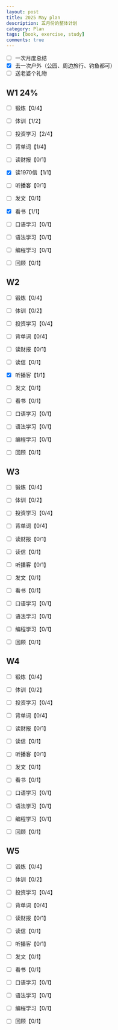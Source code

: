 ```yaml
---
layout: post
title: 2025 May plan
description: 五月份的整体计划
category: Plan
tags: [book, exercise, study]
comments: true
---
```


- [ ] 一次月度总结
- [x] 去一次户外（公园、周边旅行、钓鱼都可）
- [ ] 送老婆个礼物

## W1 24%

- [ ] 锻炼【0/4】

- [ ] 体训【1/2】

- [ ] 投资学习【2/4】

- [ ] 背单词【1/4】

- [ ] 读财报【0/1】

- [x] 读1970信【1/1】

- [ ] 听播客【0/1】

- [ ] 发文【0/1】

- [x] 看书【1/1】

- [ ] 口语学习【0/1】

- [ ] 语法学习【0/1】

- [ ] 编程学习【0/1】

- [ ] 回顾【0/1】

## W2

- [ ] 锻炼【0/4】

- [ ] 体训【0/2】

- [ ] 投资学习【0/4】

- [ ] 背单词【0/4】

- [ ] 读财报【0/1】

- [ ] 读信【0/1】

- [x] 听播客【1/1】

- [ ] 发文【0/1】

- [ ] 看书【0/1】

- [ ] 口语学习【0/1】

- [ ] 语法学习【0/1】

- [ ] 编程学习【0/1】

- [ ] 回顾【0/1】

## W3

- [ ] 锻炼【0/4】

- [ ] 体训【0/2】

- [ ] 投资学习【0/4】

- [ ] 背单词【0/4】

- [ ] 读财报【0/1】

- [ ] 读信【0/1】

- [ ] 听播客【0/1】

- [ ] 发文【0/1】

- [ ] 看书【0/1】

- [ ] 口语学习【0/1】

- [ ] 语法学习【0/1】

- [ ] 编程学习【0/1】

- [ ] 回顾【0/1】

## W4

- [ ] 锻炼【0/4】

- [ ] 体训【0/2】

- [ ] 投资学习【0/4】

- [ ] 背单词【0/4】

- [ ] 读财报【0/1】

- [ ] 读信【0/1】

- [ ] 听播客【0/1】

- [ ] 发文【0/1】

- [ ] 看书【0/1】

- [ ] 口语学习【0/1】

- [ ] 语法学习【0/1】

- [ ] 编程学习【0/1】

- [ ] 回顾【0/1】

## W5

- [ ] 锻炼【0/4】

- [ ] 体训【0/2】

- [ ] 投资学习【0/4】

- [ ] 背单词【0/4】

- [ ] 读财报【0/1】

- [ ] 读信【0/1】

- [ ] 听播客【0/1】

- [ ] 发文【0/1】

- [ ] 看书【0/1】

- [ ] 口语学习【0/1】

- [ ] 语法学习【0/1】

- [ ] 编程学习【0/1】

- [ ] 回顾【0/1】